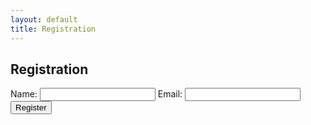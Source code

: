 ```yaml
---
layout: default
title: Registration
---
```


## Registration

<form action="https://example.com/register" method="POST">
  <label for="name">Name:</label>
  <input type="text" id="name" name="name" required>
  <label for="email">Email:</label>
  <input type="email" id="email" name="email" required>
  <button type="submit">Register</button>
</form>
